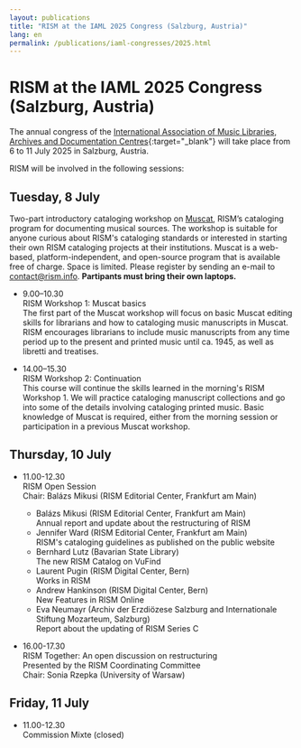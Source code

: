 ```yaml
---
layout: publications
title: "RISM at the IAML 2025 Congress (Salzburg, Austria)"
lang: en
permalink: /publications/iaml-congresses/2025.html
---
```


# RISM at the IAML 2025 Congress (Salzburg, Austria)  

The annual congress of the [International Association of Music Libraries, Archives and Documentation Centres](https://www.iaml.info/congresses/2025-salzburg){:target="_blank"} will take place from 6 to 11 July 2025 in Salzburg, Austria.

RISM will be involved in the following sessions:

## Tuesday, 8 July       
Two-part introductory cataloging workshop on [Muscat](/community/muscat.html), RISM’s cataloging program for documenting musical sources. The workshop is suitable for anyone curious about RISM's cataloging standards or interested in starting their own RISM cataloging projects at their institutions. Muscat is a web-based, platform-independent, and open-source program that is available free of charge. Space is limited. Please register by sending an e-mail to [contact@rism.info](mailto:contact@rism.info). **Partipants must bring their own laptops.**  

- 9.00–10.30       
RISM Workshop 1: Muscat basics   
The first part of the Muscat workshop will focus on basic Muscat editing skills for librarians and how to cataloging music manuscripts in Muscat. RISM encourages librarians to include music manuscripts from any time period up to the present and printed music until ca. 1945, as well as libretti and treatises.   

- 14.00–15.30   
RISM Workshop 2: Continuation  
This course will continue the skills learned in the morning's RISM Workshop 1. We will practice cataloging manuscript collections and go into some of the details involving cataloging printed music. Basic knowledge of Muscat is required, either from the morning session or participation in a previous Muscat workshop.

## Thursday, 10 July    

- 11.00-12.30  
RISM Open Session  
Chair: Balázs Mikusi (RISM Editorial Center, Frankfurt am Main)   
  - Balázs Mikusi (RISM Editorial Center, Frankfurt am Main)  
  Annual report and update about the restructuring of RISM   
  - Jennifer Ward (RISM Editorial Center, Frankfurt am Main)  
  RISM's cataloging guidelines as published on the public website  
  - Bernhard Lutz (Bavarian State Library)  
  The new RISM Catalog on VuFind
  - Laurent Pugin (RISM Digital Center, Bern)  
  Works in RISM  
  - Andrew Hankinson (RISM Digital Center, Bern)  
  New Features in RISM Online  
  - Eva Neumayr (Archiv der Erzdiözese Salzburg and Internationale Stiftung
  Mozarteum, Salzburg)  
  Report about the updating of RISM Series C  

- 16.00-17.30  
RISM Together: An open discussion on restructuring  
Presented by the RISM Coordinating Committee  
Chair: Sonia Rzepka (University of Warsaw)    

## Friday, 11 July    

- 11.00-12.30  
Commission Mixte (closed)  
